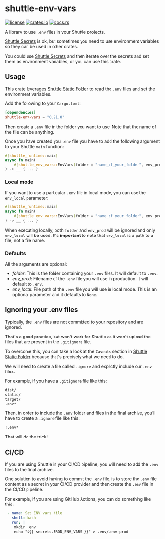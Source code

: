 # shuttle-env-vars


[![license](https://img.shields.io/crates/l/shuttle-env-vars?style=for-the-badge)](https://github.com/robertohuertasm/shuttle-env-vars/blob/master/LICENSE)
[![crates.io](https://img.shields.io/crates/v/shuttle-env-vars?style=for-the-badge)](https://crates.io/crates/shuttle-env-vars)
[![docs.rs](https://img.shields.io/docsrs/shuttle-env-vars?style=for-the-badge)](https://docs.rs/shuttle-env-vars)

A library to use `.env` files in your [Shuttle](https://shuttle.rs) projects.

[Shuttle Secrets](https://docs.shuttle.rs/resources/shuttle-secrets) is ok, but sometimes you need to use environment variables so they can be used in other crates.

You could use [Shuttle Secrets](https://docs.shuttle.rs/resources/shuttle-secrets) and then iterate over the secrets and set them as environment variables, or you can use this crate.

## Usage

This crate leverages [Shuttle Static Folder](https://docs.shuttle.rs/resources/shuttle-static-folder) to read the `.env` files and set the environment variables.

Add the following to your `Cargo.toml`:

```toml
[dependencies]
shuttle-env-vars = "0.21.0"
```

Then create a `.env` file in the folder you want to use. Note that the name of the file can be anything.

Once you have created you `.env` file you have to add the following argument to your Shuttle `main` function:

```rust
#[shuttle_runtime::main]
async fn main(
    #[shuttle_env_vars::EnvVars(folder = "name_of_your_folder", env_prod = "name_of_your_env_file")] _env_folder_¡: PathBuf,
) -> __ { ... }
```

### Local mode

If you want to use a particular `.env` file in local mode, you can use the `env_local` parameter:

```rust
#[shuttle_runtime::main]
async fn main(
    #[shuttle_env_vars::EnvVars(folder = "name_of_your_folder", env_prod = "name_of_your_env_file", env_local = "your_path_to_your_local_env_file")] _env_folder_¡: PathBuf,
) -> __ { ... }
```

 When executing locally, both `folder` and `env_prod` will be ignored and only `env_local` will be used. It's **important** to note that `env_local` is a path to a file, not a file name.


 ### Defaults

 All the arguments are optional:

 - *folder*: This is the folder containing your `.env` files. It will default to `.env`.
 - *env_prod*: Filename of the `.env` file you will use in production. It will default to `.env`.
 - *env_local*: File path of the `.env` file you will use in local mode. This is an optional parameter and it defaults to `None`.

## Ignoring your .env files

Typically, the `.env` files are not committed to your repository and are ignored.

That's a good practice, but won't work for Shuttle as it won't upload the files that are present in the `.gitignore` file.

To overcome this, you can take a look at the `Caveats` section in [Shuttle Static Folder](https://docs.shuttle.rs/resources/shuttle-static-folder#caveats) because that's precisely what we need to do.

We will need to create a file called `.ignore` and explictly include our `.env` files.

For example, if you have a `.gitignore` file like this:

```sh
dist/
static/
target/
.env*
```

Then, in order to include the `.env` folder and files in the final archive, you’ll have to create a `.ignore` file like this:

```sh
!.env*
```

That will do the trick!

## CI/CD

If you are using Shuttle in your CI/CD pipeline, you will need to add the `.env` files to the final archive.

One solution to avoid having to commit the `.env` file, is to store the `.env` file content as a secret in your CI/CD provider and then create the `.env` file in the CI/CD pipeline.

For example, if you are using GitHub Actions, you can do something like this:

```yaml
 - name: Set ENV vars file
   shell: bash
   run: |
    mkdir .env
    echo "${{ secrets.PROD_ENV_VARS }}" > .env/.env-prod
```


